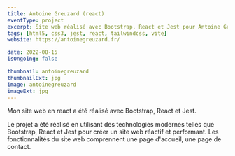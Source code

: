 ```yaml
---
title: Antoine Greuzard (react)
eventType: project
excerpt: Site web réalisé avec Bootstrap, React et Jest pour Antoine Greuzard.
tags: [html5, css3, jest, react, tailwindcss, vite]
website: https://antoinegreuzard.fr/

date: 2022-08-15
isOngoing: false

thumbnail: antoinegreuzard
thumbnailExt: jpg
image: antoinegreuzard
imageExt: jpg
---
```


Mon site web en react a été réalisé avec Bootstrap, React et Jest.

Le projet a été réalisé en utilisant des technologies modernes telles que Bootstrap, React et Jest pour créer un site web réactif et performant. Les fonctionnalités du site web comprennent une page d'accueil, une page de contact.

